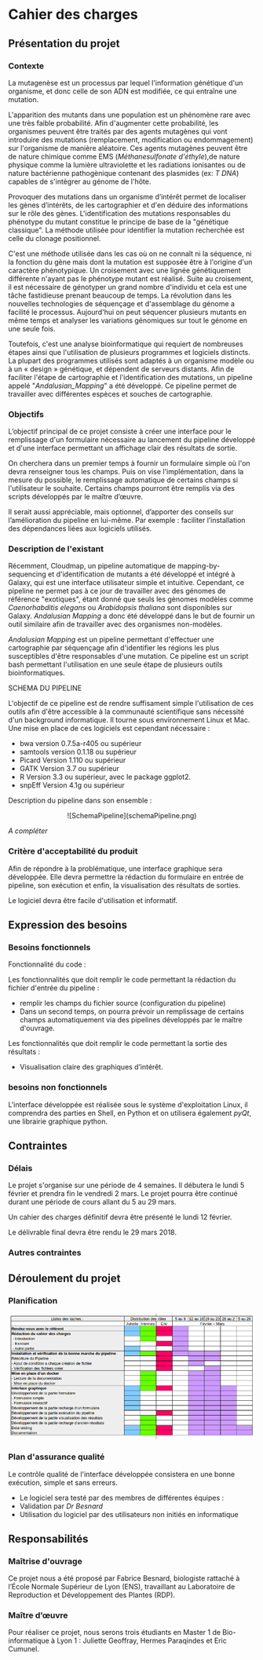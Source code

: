 # Cahier des charges

<!-- Version brouillon n'hésitez pas à la modifier ou à mettre des commentaires pour qu'on en discute :) -->

## Présentation du projet

### Contexte

La mutagenèse est un processus par lequel l'information génétique d'un organisme, et donc celle de son ADN est modifiée, ce qui entraîne une mutation.

L'apparition des mutants dans une population est un phénomène rare avec une très faible probabilité. Afin d'augmenter cette probabilité, les organismes peuvent être traités par des agents mutagènes qui vont introduire des mutations (remplacement, modification ou endommagement) sur l'organisme de manière aléatoire. Ces agents mutagènes peuvent être de nature chimique comme EMS (_Méthanesulfonate d'éthyle_),de nature physique comme la lumière ultraviolette et les radiations ionisantes ou de nature bactérienne pathogènique contenant des plasmides (ex: _T DNA_) capables de s'intègrer au génome de l'hôte.

Provoquer des mutations dans un organisme d’intérêt permet de localiser les gènes d’intérêts, de les cartographier et d'en déduire des informations sur le rôle des gènes. L'identification des mutations responsables du phénotype du mutant constitue le principe de base de la "génétique classique". La méthode utilisée pour identifier la mutation recherchée est celle du clonage positionnel.

C'est une méthode utilisée dans les cas où on ne connaît ni la séquence, ni la fonction du gène mais dont la mutation est supposée être à l'origine d'un caractère phénotypique. Un croisement avec une lignée génétiquement différente n'ayant pas le phénotype mutant est réalisé. Suite au croisement, il est nécessaire de génotyper un grand nombre d'individu et cela est une tâche fastidieuse prenant beaucoup de temps. La révolution dans les nouvelles technologies de séquençage et d'assemblage du génome a facilité le processus. Aujourd'hui on peut séquencer plusieurs mutants en même temps et analyser les variations génomiques sur tout le génome en une seule fois.

Toutefois, c'est une analyse bioinformatique qui requiert de nombreuses étapes ainsi que l'utilisation de plusieurs programmes et logiciels distincts. La plupart des programmes utilisés sont adaptés à un organisme modèle ou à un « design » génétique, et dépendent de serveurs distants. Afin de faciliter l'étape de cartographie et l'identification des mutations, un pipeline appelé "_Andalusian_Mapping_" a été développé. Ce pipeline permet de travailler avec différentes espèces et souches de cartographie.




<!--Dans cette analyse nous utiliserons des plantes qui sont capables de se reproduire avec elle même (selfing ou self-fertilization). Ce qui va nous être très être très utiles.

La question principale que l'on se pose est comme trouver la position de la mutation que l'on cherche? Par exemple on cherche le ou les gènes résponsable de la couleurs des feuilles. On va muter un grand nombre de plantes et si par chanche on se rend compte que l'un des pénotype a une couleur de feuille différente on a toucher ce ou ces gènes d'intéret. On va alors procéder par croissement pour esayer de retrouer le locus de notre mutation.

Les croisements :

+ **M0** : ligné sauvage de l'organisme d'interet.
+ **M1** : On va dans un premier temps générer des mutations dans des organismes d'interet M0. Avec des agent chimique, des onde ou des bactérie TDNA.
+ **M2** : La première génération obetnu par auto reproduction. Elle regroupe le fardeau mutationnel de son parent. A cete étpa on ne va pas voir les mutation recessive puique l'on a que des organisme hétérozygote.

+ **F1** : On va ensuite croiser les mutant créer en M2 avec une génération M0 sauvage. La génération obtenu nous indique si notre gène d'interet est dominant ou recessif, si on voit le phéntotipe le gène est dominant sinon il est recessif. Toute cette génération est hétérozygote.
+ **F2** : On obtient cette génération par retro reproduction de la génération F1. A cette étape on calcul les proportion de mutant/sauvage que l'ont obtient. Si l'on est proche des proportion medelienne on sais que le ou les mutations qui génère notre phétotipe sont proche l'une de l'autre. On est dans le cadre d'une ségrégation 3-1.
+ **F3** :

Le ségrégation c'est la séparation des phénotype grâce a une descendance, on sépare les trait récessif des parents.
-->
### Objectifs

L’objectif principal de ce projet consiste à créer une interface pour le remplissage d'un formulaire nécessaire au lancement du pipeline développé et d'une interface permettant un affichage clair des résultats de sortie.

On cherchera dans un premier temps à fournir un formulaire simple où l'on devra renseigner tous les champs. Puis on vise l'implémentation, dans la mesure du possible, le remplissage automatique de certains champs si l'utilisateur le souhaite. Certains champs pourront être remplis via des scripts développés par le maître d’œuvre.

Il serait aussi appréciable, mais optionnel, d’apporter des conseils sur l’amélioration du pipeline en lui-même. Par exemple : faciliter l’installation des dépendances liées aux logiciels utilisés.

### Description de l'existant

Récemment, Cloudmap, un pipeline automatique de mapping-by-sequencing et d'identification de mutants a été développé et intégré à Galaxy, qui est une interface utilisateur simple et intuitive.
Cependant, ce pipeline ne permet pas à ce jour de travailler avec des génomes de référence "exotiques", étant donné que seuls les gènomes modèles comme *Caenorhabditis elegans* ou *Arabidopsis thaliana* sont disponibles sur Galaxy.
*Andalusian Mapping* a donc été développé dans le but de fournir un outil similaire afin de travailler avec des organismes non-modèles.

*Andalusian Mapping* est un pipeline permettant d'effectuer une cartographie par séquençage afin d'identifier les régions les plus susceptibles d'être responsables d'une mutation.
Ce pipeline est un script bash permettant l'utilisation en une seule étape de plusieurs outils bioinformatiques.

SCHEMA DU PIPELINE

L'objectif de ce pipeline est de rendre suffisament simple l'utilisation de ces outils afin d'être accessible à la communauté scientifique sans nécessité d'un background informatique. Il tourne sous environnement Linux et Mac.
Une mise en place de ces logiciels est cependant nécessaire :

* bwa version 0.7.5a-r405 ou supérieur
* samtools version 0.1.18 ou supérieur
* Picard Version 1.110 ou supérieur
* GATK Version 3.7 ou supérieur
* R Version 3.3 ou supérieur, avec le package ggplot2.
* snpEff Version 4.1g ou supérieur

Description du pipeline dans son ensemble :

<center>
![SchemaPipeline](schemaPipeline.png)
</center>

_A compléter_

### Critère d'acceptabilité du produit

Afin de répondre à la problématique, une interface graphique sera développée. Elle devra permettre la rédaction du formulaire en entrée de pipeline, son exécution et enfin, la visualisation des résultats de sorties.

Le logiciel devra être facile d'utilisation et informatif.

## Expression des besoins

### Besoins fonctionnels

Fonctionnalité du code :

Les fonctionnalités que doit remplir le code permettant la rédaction du fichier d'entrée du pipeline :

+ remplir les champs du fichier source (configuration du pipeline)
+ Dans un second temps, on pourra prévoir un remplissage de certains champs automatiquement via des pipelines développés par le maître d'ouvrage.

Les fonctionnalités que doit remplir le code permettant la sortie des résultats :

+ Visualisation claire des graphiques d’intérêt.

### besoins non fonctionnels

L'interface développée est réalisée sous le système d'exploitation Linux, il comprendra des parties en Shell, en Python et on utilisera également *pyQt*, une librairie graphique python.

## Contraintes

### Délais

Le projet s'organise sur une période de 4 semaines. Il débutera le lundi 5 février et prendra fin le vendredi 2 mars. Le projet pourra être continué durant une période de cours allant du 5 au 29 mars.

Un cahier des charges définitif devra être présenté le lundi 12 février.

Le délivrable final devra être rendu le 29 mars 2018.

### Autres contraintes

## Déroulement du projet

### Planification

![gantt](gantt.png)

### Plan d'assurance qualité

Le contrôle qualité de l'interface développée consistera en une bonne exécution, simple et sans erreurs.
<!-- Jeu test allegé -->

* Le logiciel sera testé par des membres de différentes équipes :
* Validation par _Dr Besnard_
* Utilisation du logiciel par des utilisateurs non initiés en informatique

## Responsabilités

### Maîtrise d'ouvrage

Ce projet nous a été proposé par Fabrice Besnard, biologiste rattaché à l’École Normale Supérieur de Lyon (ENS), travaillant au Laboratoire de Reproduction et Développement des Plantes (RDP).

### Maître d’œuvre

Pour réaliser ce projet, nous serons trois étudiants en Master 1 de Bio-informatique à Lyon 1 : Juliette Geoffray, Hermes Paraqindes et Eric Cumunel.
